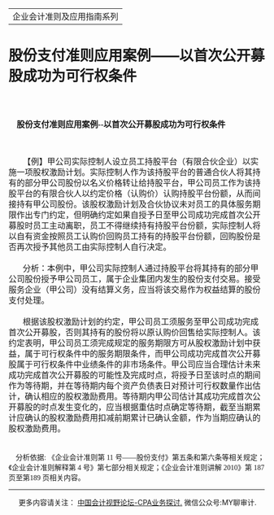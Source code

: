 ﻿<!DOCTYPE HTML PUBLIC "-//W3C//DTD HTML 4.0 Transitional//EN">
<HTML xmlns:o = "urn:schemas-microsoft-com:office:office"><HEAD><TITLE>股份支付准则应用案例——以首次公开募股成功为可行权条件</TITLE>
<META content="text/html; charset=gb2312" http-equiv=Content-Type>
<META name=GENERATOR content="MSHTML 11.00.10570.1001"><LINK rel=stylesheet 
href="_template.css"></HEAD>
<BODY>
<DIV id=nsbanner>
<DIV id=bannerrow1>
<TABLE class=bannerparthead>
  <TBODY>
  <TR id=hdr>
    <TD class=runninghead noWrap>企业会计准则及应用指南系列</TD></TR></TBODY></TABLE></DIV>
<DIV id=titlerow>
<H1 class=dtH1>股份支付准则应用案例——以首次公开募股成功为可行权条件</H1></DIV></DIV>
<DIV id=nstext><BR>
<H1 
style="MARGIN: 17pt 0cm 16.5pt; TEXT-INDENT: 12.05pt; mso-char-indent-count: 1.0"><A 
name=_Toc72425626><SPAN 
style="FONT-SIZE: 12pt; FONT-FAMILY: 宋体; LINE-HEIGHT: 240%; mso-ascii-font-family: Calibri; mso-ascii-theme-font: minor-latin; mso-fareast-theme-font: minor-fareast; mso-hansi-font-family: Calibri; mso-hansi-theme-font: minor-latin; mso-bidi-font-family: 黑体">股份支付准则应用案例</SPAN></A><SPAN 
style="mso-bookmark: _Toc72425626"><SPAN lang=EN-US 
style="FONT-SIZE: 12pt; LINE-HEIGHT: 240%; mso-bidi-font-family: 黑体"><FONT 
face=Calibri>--</FONT></SPAN></SPAN><SPAN 
style="mso-bookmark: _Toc72425626"><SPAN 
style="FONT-SIZE: 12pt; FONT-FAMILY: 宋体; LINE-HEIGHT: 240%; mso-ascii-font-family: Calibri; mso-ascii-theme-font: minor-latin; mso-fareast-theme-font: minor-fareast; mso-hansi-font-family: Calibri; mso-hansi-theme-font: minor-latin; mso-bidi-font-family: 黑体">以首次公开募股成功为可行权条件</SPAN></SPAN><SPAN 
style="mso-bookmark: _Toc72425626"></SPAN><SPAN lang=EN-US 
style="FONT-SIZE: 12pt; LINE-HEIGHT: 240%; mso-bidi-font-family: 黑体"><o:p></o:p></SPAN></H1>
<P class=MsoNormal 
style="MARGIN: 0cm 0cm 0pt; LINE-HEIGHT: 150%; TEXT-INDENT: 21pt; mso-char-indent-count: 2.0"><SPAN 
lang=EN-US 
style="FONT-FAMILY: 宋体; mso-ascii-theme-font: major-fareast; mso-fareast-theme-font: major-fareast; mso-hansi-theme-font: major-fareast"><FONT 
size=3><SPAN 
style="mso-spacerun: yes">&nbsp;</SPAN><o:p></o:p></FONT></SPAN></P>
<P class=MsoNormal 
style="MARGIN: 0cm 0cm 0pt; LINE-HEIGHT: 150%; TEXT-INDENT: 21pt; mso-char-indent-count: 2.0"><SPAN 
style="FONT-FAMILY: 宋体; mso-ascii-theme-font: major-fareast; mso-fareast-theme-font: major-fareast; mso-hansi-theme-font: major-fareast"><FONT 
size=3>【例】甲公司实际控制人设立员工持股平台（有限合伙企业）以实施一项股权激励计划。实际控制人作为该持股平台的普通合伙人将其持有的部分甲公司股份以名义价格转让给持股平台，甲公司员工作为该持股平台的有限合伙人以约定价格（认购价）认购持股平台份额，从而间接持有甲公司股份。该股权激励计划及合伙协议未对员工的具体服务期限作出专门约定，但明确约定如果自授予日至甲公司成功完成首次公开募股时员工主动离职，员工不得继续持有持股平台份额，实际控制人将以自有资金按照员工认购价回购员工持有的持股平台份额，回购股份是否再次授予其他员工由实际控制人自行决定。<SPAN 
lang=EN-US><o:p></o:p></SPAN></FONT></SPAN></P>
<P class=MsoNormal 
style="MARGIN: 0cm 0cm 0pt; LINE-HEIGHT: 150%; TEXT-INDENT: 21pt; mso-char-indent-count: 2.0"><SPAN 
lang=EN-US 
style="FONT-FAMILY: 宋体; mso-ascii-theme-font: major-fareast; mso-fareast-theme-font: major-fareast; mso-hansi-theme-font: major-fareast"><o:p><FONT 
size=3>&nbsp;</FONT></o:p></SPAN></P>
<P class=MsoNormal 
style="MARGIN: 0cm 0cm 0pt; LINE-HEIGHT: 150%; TEXT-INDENT: 21pt; mso-char-indent-count: 2.0"><SPAN 
style="FONT-FAMILY: 宋体; mso-ascii-theme-font: major-fareast; mso-fareast-theme-font: major-fareast; mso-hansi-theme-font: major-fareast"><FONT 
size=3>分析：本例中，甲公司实际控制人通过持股平台将其持有的部分甲公司股份授予甲公司员工，属于企业集团内发生的股份支付交易。接受服务企业（甲公司）没有结算义务，应当将该交易作为权益结算的股份支付处理。<SPAN 
lang=EN-US><o:p></o:p></SPAN></FONT></SPAN></P>
<P class=MsoNormal 
style="MARGIN: 0cm 0cm 0pt; LINE-HEIGHT: 150%; TEXT-INDENT: 21pt; mso-char-indent-count: 2.0"><SPAN 
lang=EN-US 
style="FONT-FAMILY: 宋体; mso-ascii-theme-font: major-fareast; mso-fareast-theme-font: major-fareast; mso-hansi-theme-font: major-fareast"><o:p><FONT 
size=3>&nbsp;</FONT></o:p></SPAN></P>
<P class=MsoNormal 
style="MARGIN: 0cm 0cm 0pt; LINE-HEIGHT: 150%; TEXT-INDENT: 21pt; mso-char-indent-count: 2.0"><SPAN 
style="FONT-FAMILY: 宋体; mso-ascii-theme-font: major-fareast; mso-fareast-theme-font: major-fareast; mso-hansi-theme-font: major-fareast"><FONT 
size=3>根据该股权激励计划的约定，甲公司员工须服务至甲公司成功完成首次公开募股，否则其持有的股份将以原认购价回售给实际控制人。该约定表明，甲公司员工须完成规定的服务期限方可从股权激励计划中获益，属于可行权条件中的服务期限条件，而甲公司成功完成首次公开募股属于可行权条件中业绩条件的非市场条件。甲公司应当合理估计未来成功完成首次公开募股的可能性及完成时点，将授予日至该时点的期间作为等待期，并在等待期内每个资产负债表日对预计可行权数量作出估计，确认相应的股权激励费用。等待期内甲公司估计其成功完成首次公开募股的时点发生变化的，应当根据重估时点确定等待期，截至当期累计应确认的股权激励费用扣减前期累计已确认金额，作为当期应确认的股权激励费用。<SPAN 
lang=EN-US><o:p></o:p></SPAN></FONT></SPAN></P>
<P class=MsoNormal 
style="MARGIN: 0cm 0cm 0pt; LINE-HEIGHT: 150%; TEXT-INDENT: 21pt; mso-char-indent-count: 2.0"><SPAN 
lang=EN-US 
style="FONT-FAMILY: 宋体; mso-ascii-theme-font: major-fareast; mso-fareast-theme-font: major-fareast; mso-hansi-theme-font: major-fareast"><o:p><FONT 
size=3>&nbsp;</FONT></o:p></SPAN></P>
<P><FONT size=3><SPAN 
style='FONT-SIZE: 10.5pt; FONT-FAMILY: 宋体; mso-ascii-theme-font: major-fareast; mso-fareast-theme-font: major-fareast; mso-hansi-theme-font: major-fareast; mso-bidi-font-family: "Times New Roman"; mso-bidi-theme-font: minor-bidi; mso-font-kerning: 1.0pt; mso-ansi-language: EN-US; mso-fareast-language: ZH-CN; mso-bidi-language: AR-SA; mso-bidi-font-size: 11.0pt'>&nbsp;&nbsp;&nbsp;&nbsp;分析依据<SPAN 
lang=EN-US>: </SPAN>《企业会计准则第<SPAN lang=EN-US> 11 
</SPAN>号——股份支付》第五条和第六条等相关规定；《企业会计准则解释第<SPAN lang=EN-US> 4 
</SPAN>号》第七部分相关规定；《企业会计准则讲解<SPAN lang=EN-US> 2010</SPAN>》第<SPAN lang=EN-US> 187 
</SPAN>页至第<SPAN lang=EN-US>189 </SPAN>页相关内容。</SPAN> </FONT>
<HR>

<P></P></DIV>
<DIV class=footer>
<P>&nbsp;&nbsp;&nbsp;&nbsp;&nbsp;更多内容请关注： <A 
href="https://bbs.esnai.com/thread-5354530-1-3.html" 
target=_blank>中国会计视野论坛-CPA业务探讨.</A> 微信公众号:MY聊审计.</P></DIV></BODY></HTML>
